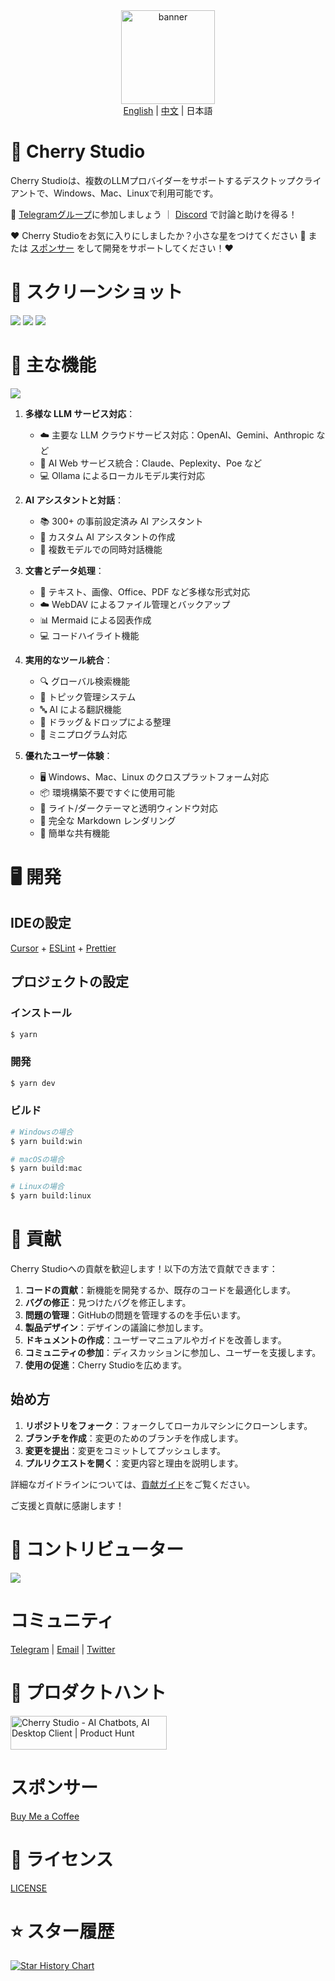 <div align="center">
  <a href="https://github.com/kangfenmao/cherry-studio/releases">
    <img src="https://github.com/kangfenmao/cherry-studio/blob/main/build/icon.png?raw=true" width="150" height="150" alt="banner" />
  </a>
</div>
<div align="center">
  <a href="./README.md">English</a> | <a href="./README.zh.md">中文</a> | 日本語
</div>

# 🍒 Cherry Studio

Cherry Studioは、複数のLLMプロバイダーをサポートするデスクトップクライアントで、Windows、Mac、Linuxで利用可能です。

👏 [Telegramグループ](https://t.me/CherryStudioAI)に参加しましょう ｜ [Discord](https://discord.gg/C3xrXWjY) で討論と助けを得る！

❤️ Cherry Studioをお気に入りにしましたか？小さな星をつけてください 🌟 または [スポンサー](sponsor.md) をして開発をサポートしてください！❤️

# 🌠 スクリーンショット

![](https://github.com/user-attachments/assets/28585d83-4bf0-4714-b561-8c7bf57cc600)
![](https://github.com/user-attachments/assets/8576863a-f632-4776-bc12-657eeced9da3)
![](https://github.com/user-attachments/assets/790790d7-b462-48dd-bde1-91c1697a4648)

# 🌟 主な機能

![](https://github.com/user-attachments/assets/7b4f2f78-5cbe-4be8-9aec-f98d8405a505)

1. **多様な LLM サービス対応**：

   - ☁️ 主要な LLM クラウドサービス対応：OpenAI、Gemini、Anthropic など
   - 🔗 AI Web サービス統合：Claude、Peplexity、Poe など
   - 💻 Ollama によるローカルモデル実行対応

2. **AI アシスタントと対話**：

   - 📚 300+ の事前設定済み AI アシスタント
   - 🤖 カスタム AI アシスタントの作成
   - 💬 複数モデルでの同時対話機能

3. **文書とデータ処理**：

   - 📄 テキスト、画像、Office、PDF など多様な形式対応
   - ☁️ WebDAV によるファイル管理とバックアップ
   - 📊 Mermaid による図表作成
   - 💻 コードハイライト機能

4. **実用的なツール統合**：

   - 🔍 グローバル検索機能
   - 📝 トピック管理システム
   - 🔤 AI による翻訳機能
   - 🎯 ドラッグ＆ドロップによる整理
   - 🔌 ミニプログラム対応

5. **優れたユーザー体験**：
   - 🖥️ Windows、Mac、Linux のクロスプラットフォーム対応
   - 📦 環境構築不要ですぐに使用可能
   - 🎨 ライト/ダークテーマと透明ウィンドウ対応
   - 📝 完全な Markdown レンダリング
   - 🤲 簡単な共有機能

# 🖥️ 開発

## IDEの設定

[Cursor](https://www.cursor.com/) + [ESLint](https://marketplace.visualstudio.com/items?itemName=dbaeumer.vscode-eslint) + [Prettier](https://marketplace.visualstudio.com/items?itemName=esbenp.prettier-vscode)

## プロジェクトの設定

### インストール

```bash
$ yarn
```

### 開発

```bash
$ yarn dev
```

### ビルド

```bash
# Windowsの場合
$ yarn build:win

# macOSの場合
$ yarn build:mac

# Linuxの場合
$ yarn build:linux
```

# 🤝 貢献

Cherry Studioへの貢献を歓迎します！以下の方法で貢献できます：

1. **コードの貢献**：新機能を開発するか、既存のコードを最適化します。
2. **バグの修正**：見つけたバグを修正します。
3. **問題の管理**：GitHubの問題を管理するのを手伝います。
4. **製品デザイン**：デザインの議論に参加します。
5. **ドキュメントの作成**：ユーザーマニュアルやガイドを改善します。
6. **コミュニティの参加**：ディスカッションに参加し、ユーザーを支援します。
7. **使用の促進**：Cherry Studioを広めます。

## 始め方

1. **リポジトリをフォーク**：フォークしてローカルマシンにクローンします。
2. **ブランチを作成**：変更のためのブランチを作成します。
3. **変更を提出**：変更をコミットしてプッシュします。
4. **プルリクエストを開く**：変更内容と理由を説明します。

詳細なガイドラインについては、[貢献ガイド](./CONTRIBUTING.md)をご覧ください。

ご支援と貢献に感謝します！

# 🚀 コントリビューター

<a href="https://github.com/kangfenmao/cherry-studio/graphs/contributors">
  <img src="https://contrib.rocks/image?repo=kangfenmao/cherry-studio" />
</a>

# コミュニティ

[Telegram](https://t.me/CherryStudioAI) | [Email](mailto:kangfenmao@gmail.com) | [Twitter](https://x.com/kangfenmao)

# 📣 プロダクトハント

<a href="https://www.producthunt.com/posts/cherry-studio?embed=true&utm_source=badge-featured&utm_medium=badge&utm_souce=badge-cherry&#0045;studio" target="_blank"><img src="https://api.producthunt.com/widgets/embed-image/v1/featured.svg?post_id=496640&theme=light" alt="Cherry&#0032;Studio - AI&#0032;Chatbots&#0044;&#0032;AI&#0032;Desktop&#0032;Client | Product Hunt" style="width: 250px; height: 54px;" width="250" height="54" /></a>

# スポンサー

[Buy Me a Coffee](sponsor.md)

# 📃 ライセンス

[LICENSE](../LICENSE)

# ⭐️ スター履歴

[![Star History Chart](https://api.star-history.com/svg?repos=kangfenmao/cherry-studio&type=Timeline)](https://star-history.com/#kangfenmao/cherry-studio&Timeline)
